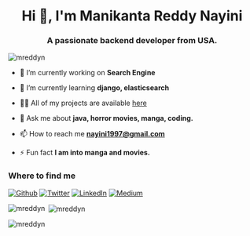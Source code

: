 <h1 align="center">Hi 👋, I'm Manikanta Reddy Nayini</h1>
<h3 align="center">A passionate backend developer from USA.</h3>

<p align="left"> <img src="https://komarev.com/ghpvc/?username=mreddyn&label=Profile%20views&color=0e75b6&style=flat" alt="mreddyn" /> </p>

- 🔭 I’m currently working on **Search Engine**

- 🌱 I’m currently learning **django, elasticsearch**

- 👨‍💻 All of my projects are available [here](https://github.com/mreddyn)

- 💬 Ask me about **java, horror movies, manga, coding.**

- 📫 How to reach me **nayini1997@gmail.com**

- ⚡ Fun fact **I am into manga and movies.**



<h3>Where to find me</h3>
<p><a href="https://github.com/mreddyn" target="_blank"><img alt="Github" src="https://img.shields.io/badge/GitHub-%2312100E.svg?&style=for-the-badge&logo=Github&logoColor=white" /></a> <a href="https://twitter.com/ManikantaNayini" target="_blank"><img alt="Twitter" src="https://img.shields.io/badge/twitter-%231DA1F2.svg?&style=for-the-badge&logo=twitter&logoColor=white" /></a> <a href="https://www.linkedin.com/in/manikantareddynayini/" target="_blank"><img alt="LinkedIn" src="https://img.shields.io/badge/linkedin-%230077B5.svg?&style=for-the-badge&logo=linkedin&logoColor=white" /></a> <a href="https://medium.com/@nayini" target="_blank"><img alt="Medium" src="https://img.shields.io/badge/medium-%2312100E.svg?&style=for-the-badge&logo=medium&logoColor=white" /></a>
</p>



<p><img align="left" src="https://github-readme-stats.vercel.app/api/top-langs?username=mreddyn&show_icons=true&locale=en&layout=compact" alt="mreddyn" /></p>

<p>&nbsp;<img align="center" src="https://github-readme-stats.vercel.app/api?username=mreddyn&show_icons=true&locale=en" alt="mreddyn" /></p>

<p><img align="center" src="https://github-readme-streak-stats.herokuapp.com/?user=mreddyn&" alt="mreddyn" /></p>

